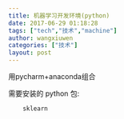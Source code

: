 ```yaml
---
title: 机器学习开发环境(python)
date: 2017-06-29 01:18:28
tags: ["tech","技术","machine"]
author: wangxiuwen
categories: ["技术"]
layout: post
---
```


用pycharm+anaconda组合

需要安装的 python 包:

		sklearn